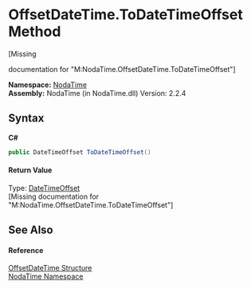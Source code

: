 # OffsetDateTime.ToDateTimeOffset Method 
 

\[Missing <summary> documentation for "M:NodaTime.OffsetDateTime.ToDateTimeOffset"\]

**Namespace:**&nbsp;<a href="N_NodaTime">NodaTime</a><br />**Assembly:**&nbsp;NodaTime (in NodaTime.dll) Version: 2.2.4

## Syntax

**C#**<br />
``` C#
public DateTimeOffset ToDateTimeOffset()
```


#### Return Value
Type: <a href="http://msdn2.microsoft.com/en-us/library/bb341783" target="_blank">DateTimeOffset</a><br />\[Missing <returns> documentation for "M:NodaTime.OffsetDateTime.ToDateTimeOffset"\]

## See Also


#### Reference
<a href="T_NodaTime_OffsetDateTime">OffsetDateTime Structure</a><br /><a href="N_NodaTime">NodaTime Namespace</a><br />